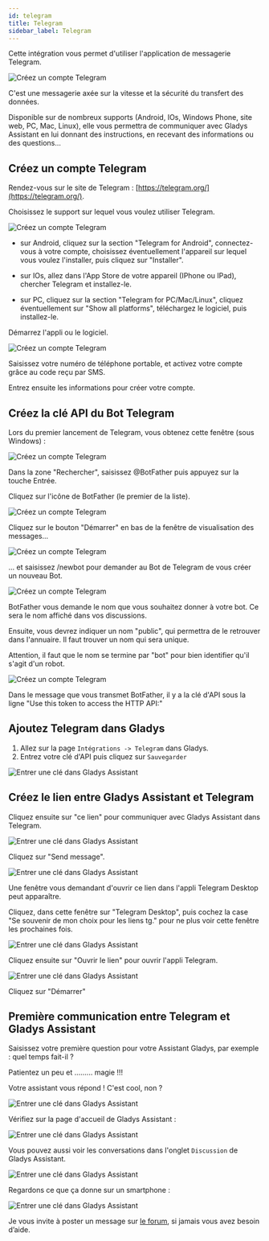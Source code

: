 ```yaml
---
id: telegram
title: Telegram
sidebar_label: Telegram
---
```


Cette intégration vous permet d'utiliser l'application de messagerie Telegram.

![Créez un compte Telegram](../../../../../static/img/docs/fr/configuration/telegram/telegram_00_creer_compte_Logo.jpg)

C'est une messagerie axée sur la vitesse et la sécurité du transfert des données.

Disponible sur de nombreux supports (Android, IOs, Windows Phone, site web, PC, Mac, Linux), elle vous permettra de communiquer avec Gladys Assistant en lui donnant des instructions, en recevant des informations ou des questions...

## Créez un compte Telegram

Rendez-vous sur le site de Telegram : [https://telegram.org/](https://telegram.org/).

Choisissez le support sur lequel vous voulez utiliser Telegram.

![Créez un compte Telegram](../../../../../static/img/docs/fr/configuration/telegram/telegram_01_creer_compte_Site.jpg)

- sur Android, cliquez sur la section "Telegram for Android", connectez-vous à votre compte, choisissez éventuellement l'appareil sur lequel vous voulez l'installer, puis cliquez sur "Installer".

- sur IOs, allez dans l'App Store de votre appareil (IPhone ou IPad), chercher Telegram et installez-le.

- sur PC, cliquez sur la section "Telegram for PC/Mac/Linux", cliquez éventuellement sur "Show all platforms", téléchargez le logiciel, puis installez-le.

Démarrez l'appli ou le logiciel.

![Créez un compte Telegram](../../../../../static/img/docs/fr/configuration/telegram/telegram_02_creer_compte_Desktop.jpg)

Saisissez votre numéro de téléphone portable, et activez votre compte grâce au code reçu par SMS.

Entrez ensuite les informations pour créer votre compte.

## Créez la clé API du Bot Telegram

Lors du premier lancement de Telegram, vous obtenez cette fenêtre (sous Windows) :

![Créez un compte Telegram](../../../../../static/img/docs/fr/configuration/telegram/telegram_03_creer_API_premier.jpg)

Dans la zone "Rechercher", saisissez @BotFather puis appuyez sur la touche Entrée.

Cliquez sur l'icône de BotFather (le premier de la liste).

![Créez un compte Telegram](../../../../../static/img/docs/fr/configuration/telegram/telegram_04_creer_API_BotFather-0.jpg)

Cliquez sur le bouton "Démarrer" en bas de la fenêtre de visualisation des messages...

![Créez un compte Telegram](../../../../../static/img/docs/fr/configuration/telegram/telegram_04_creer_API_BotFather-1.jpg)

... et saisissez /newbot pour demander au Bot de Telegram de vous créer un nouveau Bot.

![Créez un compte Telegram](../../../../../static/img/docs/fr/configuration/telegram/telegram_05_creer_API_Bot_Name.jpg)

BotFather vous demande le nom que vous souhaitez donner à votre bot. Ce sera le nom affiché dans vos discussions.

Ensuite, vous devrez indiquer un nom "public", qui permettra de le retrouver dans l'annuaire. Il faut trouver un nom qui sera unique.

Attention, il faut que le nom se termine par "bot" pour bien identifier qu'il s'agit d'un robot.

![Créez un compte Telegram](../../../../../static/img/docs/fr/configuration/telegram/telegram_06_creer_API_Bot_config_ok-1.jpg)

Dans le message que vous transmet BotFather, il y a la clé d'API sous la ligne "Use this token to access the HTTP API:"

## Ajoutez Telegram dans Gladys

1. Allez sur la page `Intégrations -> Telegram` dans Gladys.
2. Entrez votre clé d'API puis cliquez sur `Sauvegarder`

![Entrer une clé dans Gladys Assistant](../../../../../static/img/docs/fr/configuration/telegram/telegram_08_Integration_Gladys_ok.jpg)

## Créez le lien entre Gladys Assistant et Telegram

Cliquez ensuite sur "ce lien" pour communiquer avec Gladys Assistant dans Telegram.

![Entrer une clé dans Gladys Assistant](../../../../../static/img/docs/fr/configuration/telegram/telegram_08_Integration_Gladys_ok-1.jpg)

Cliquez sur "Send message".

![Entrer une clé dans Gladys Assistant](../../../../../static/img/docs/fr/configuration/telegram/telegram_09_Communiquer_Gladys.jpg)

Une fenêtre vous demandant d'ouvrir ce lien dans l'appli Telegram Desktop peut apparaître.

Cliquez, dans cette fenêtre sur "Telegram Desktop", puis cochez la case "Se souvenir de mon choix pour les liens tg." pour ne plus voir cette fenêtre les prochaines fois.

![Entrer une clé dans Gladys Assistant](../../../../../static/img/docs/fr/configuration/telegram/telegram_10_Communiquer_Gladys_lancement_appli.jpg)

Cliquez ensuite sur "Ouvrir le lien" pour ouvrir l'appli Telegram.

![Entrer une clé dans Gladys Assistant](../../../../../static/img/docs/fr/configuration/telegram/telegram_11_Communiquer_Gladys_lancement_1ere_com.jpg)

Cliquez sur "Démarrer"

## Première communication entre Telegram et Gladys Assistant

Saisissez votre première question pour votre Assistant Gladys, par exemple : quel temps fait-il ?

Patientez un peu et ......... magie !!!

Votre assistant vous répond ! C'est cool, non ?

![Entrer une clé dans Gladys Assistant](../../../../../static/img/docs/fr/configuration/telegram/telegram_12_Communiquer_Gladys_1ere_com.jpg)

Vérifiez sur la page d'accueil de Gladys Assistant :

![Entrer une clé dans Gladys Assistant](../../../../../static/img/docs/fr/configuration/telegram/telegram_13_Communiquer_Gladys_Gladys_Accueil.jpg)

Vous pouvez aussi voir les conversations dans l'onglet `Discussion` de Gladys Assistant.

![Entrer une clé dans Gladys Assistant](../../../../../static/img/docs/fr/configuration/telegram/telegram_14_Communiquer_Gladys_Gladys_Discussion.jpg)

Regardons ce que ça donne sur un smartphone :

![Entrer une clé dans Gladys Assistant](../../../../../static/img/docs/fr/configuration/telegram/telegram_15_Communiquer_Gladys_Smartphone.jpg)

Je vous invite à poster un message sur [le forum](https://community.gladysassistant.com/), si jamais vous avez besoin d’aide.
